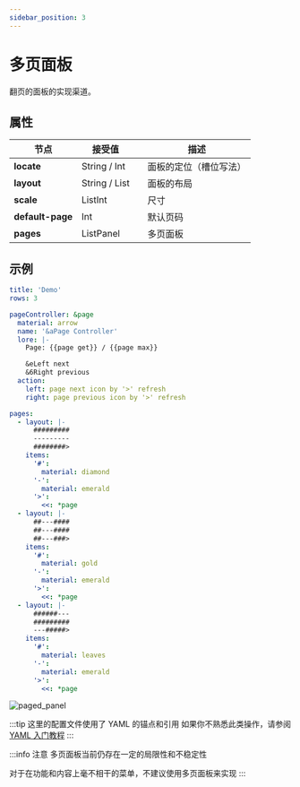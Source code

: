 ```yaml
---
sidebar_position: 3
---
```


# 多页面板

翻页的面板的实现渠道。

## 属性

| **节点**           | 接受值           |     | 描述          |
|------------------|---------------|:----|-------------|
| **locate**       | String / Int  |     | 面板的定位（槽位写法） |
| **layout**       | String / List |     | 面板的布局       |
| **scale**        | ListInt       |     | 尺寸          |
| **default-page** | Int           |     | 默认页码        |
| **pages**        | ListPanel     |     | 多页面板        |

## 示例

```yaml
title: 'Demo'
rows: 3

pageController: &page
  material: arrow
  name: '&aPage Controller'
  lore: |-
    Page: {{page get}} / {{page max}}

    &eLeft next
    &6Right previous
  action:
    left: page next icon by '>' refresh
    right: page previous icon by '>' refresh

pages:
  - layout: |-
      #########
      ---------
      ########>
    items:
      '#':
        material: diamond
      '-':
        material: emerald
      '>':
        <<: *page
  - layout: |-
      ##---####
      ##---####
      ##---###>
    items:
      '#':
        material: gold
      '-':
        material: emerald
      '>':
        <<: *page
  - layout: |-
      ######---
      #########
      ---#####>
    items:
      '#':
        material: leaves
      '-':
        material: emerald
      '>':
        <<: *page
```

![paged_panel](/res/demo_paged_panel.gif)

:::tip
这里的配置文件使用了 YAML 的锚点和引用
如果你不熟悉此类操作，请参阅 [YAML 入门教程](https://www.runoob.com/w3cnote/yaml-intro.html)
:::

:::info 注意
多页面板当前仍存在一定的局限性和不稳定性

对于在功能和内容上毫不相干的菜单，不建议使用多页面板来实现
:::